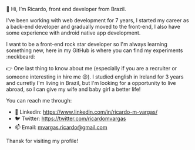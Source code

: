👋 Hi, I’m Ricardo, front end developer from Brazil.

I've been working with web development for 7 years, I started my career as a back-end developer and gradually moved to the front-end, I also have some experience with android native app development.

I want to be a front-end rock star developer so I'm always learning something new, here in my GitHub is where you can find my experiments :neckbeard:

:point_right: One last thing to know about me (especially if you are a recruiter or someone interesting in hire me :wink:).
I studied english in Ireland for 3 years and curretly I'm living in Brazil, but I'm looking for a opportunity to live abroad, so I can give my wife and baby girl a better life!

You can reach me through:
- :bust_in_silhouette: Linkedin: https://www.linkedin.com/in/ricardo-m-vargas/
- :bird: Twitter: https://twitter.com/ricardomvargas
- 📫 Email: mvargas.ricardo@gmail.com

Thansk for visiting my profile!
